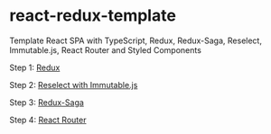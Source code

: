 # react-redux-template
Template React SPA with TypeScript, Redux, Redux-Saga, Reselect, Immutable.js, React Router and Styled Components

Step 1: [Redux](https://github.com/kirzharov/react-redux-template/tree/feature/setup-redux)

Step 2: [Reselect with Immutable.js](https://github.com/kirzharov/react-redux-template/tree/feature/reselect-with-immutable)

Step 3: [Redux-Saga](https://github.com/kirzharov/react-redux-template/tree/feature/redux-saga)

Step 4: [React Router](https://github.com/kirzharov/react-redux-template/tree/feature/react-router)
